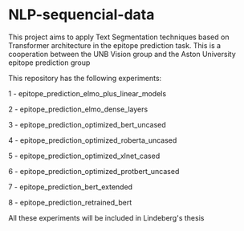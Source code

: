 # NLP-sequencial-data

This project aims to apply Text Segmentation techniques based on Transformer architecture in the epitope prediction task. This is a cooperation between the UNB Vision group and the Aston University epitope prediction group

This repository has the following experiments:

1 - epitope_prediction_elmo_plus_linear_models

2 - epitope_prediction_elmo_dense_layers

3 - epitope_prediction_optimized_bert_uncased

4 - epitope_prediction_optimized_roberta_uncased

5 - epitope_prediction_optimized_xlnet_cased

6 - epitope_prediction_optimized_protbert_uncased

7 - epitope_prediction_bert_extended

8 - epitope_prediction_retrained_bert


All these experiments will be included in Lindeberg's thesis
